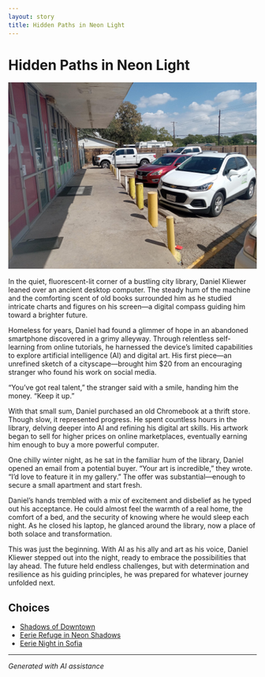 ```yaml
---
layout: story
title: Hidden Paths in Neon Light
---
```


# Hidden Paths in Neon Light

![Hidden Paths in Neon Light](/input_images/20221014_124553.jpg)

In the quiet, fluorescent-lit corner of a bustling city library, Daniel Kliewer leaned over an ancient desktop computer. The steady hum of the machine and the comforting scent of old books surrounded him as he studied intricate charts and figures on his screen—a digital compass guiding him toward a brighter future.

Homeless for years, Daniel had found a glimmer of hope in an abandoned smartphone discovered in a grimy alleyway. Through relentless self-learning from online tutorials, he harnessed the device’s limited capabilities to explore artificial intelligence (AI) and digital art. His first piece—an unrefined sketch of a cityscape—brought him $20 from an encouraging stranger who found his work on social media.

“You’ve got real talent,” the stranger said with a smile, handing him the money. “Keep it up.”

With that small sum, Daniel purchased an old Chromebook at a thrift store. Though slow, it represented progress. He spent countless hours in the library, delving deeper into AI and refining his digital art skills. His artwork began to sell for higher prices on online marketplaces, eventually earning him enough to buy a more powerful computer.

One chilly winter night, as he sat in the familiar hum of the library, Daniel opened an email from a potential buyer. “Your art is incredible,” they wrote. “I’d love to feature it in my gallery.” The offer was substantial—enough to secure a small apartment and start fresh.

Daniel’s hands trembled with a mix of excitement and disbelief as he typed out his acceptance. He could almost feel the warmth of a real home, the comfort of a bed, and the security of knowing where he would sleep each night. As he closed his laptop, he glanced around the library, now a place of both solace and transformation.

This was just the beginning. With AI as his ally and art as his voice, Daniel Kliewer stepped out into the night, ready to embrace the possibilities that lay ahead. The future held endless challenges, but with determination and resilience as his guiding principles, he was prepared for whatever journey unfolded next.


## Choices

* [Shadows of Downtown](/_stories/20221113_161512)
* [Eerie Refuge in Neon Shadows](/_stories/B01N78T9F9.01._SCLZZZZZZZ_SX500_)
* [Eerie Night in Sofia](/_stories/20221113_153653)


---
*Generated with AI assistance*

